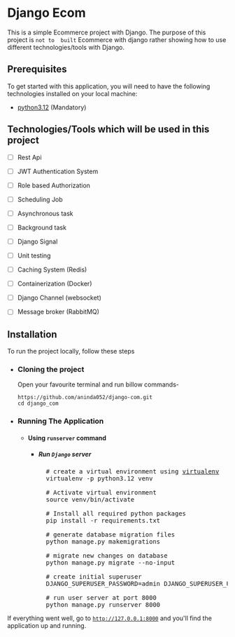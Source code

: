 # Django Ecom

This is a simple Ecommerce project with Django. The purpose of this project is `not to  built` Ecommerce with django
rather showing how to use different technologies/tools with Django.

## Prerequisites

To get started with this application, you will need to have the following
technologies installed on your local machine:

- [python3.12](https://www.python.org/downloads/release/python-3120/) (Mandatory)

## Technologies/Tools which will be used in this project

- [ ] Rest Api
- [ ] JWT Authentication System
- [ ] Role based Authorization
- [ ] Scheduling Job
- [ ] Asynchronous task
- [ ] Background task
- [ ] Django Signal
- [ ] Unit testing
- [ ] Caching System (Redis)
- [ ] Containerization (Docker)
- [ ] Django Channel (websocket)
- [ ] Message broker (RabbitMQ)


## Installation
To run the project locally, follow these steps
    
- ### Cloning the project
    Open your favourite terminal and run billow commands-
    
    ```
    https://github.com/aninda052/django-com.git
    cd django_com
    ```

- ### Running The Application
  - ####  Using `runserver`  command
    - ##### Run `Django` server
      <pre>
        # create a virtual environment using <a href="https://virtualenv.pypa.io/en/latest/installation.html">virtualenv</a>
        virtualenv -p python3.12 venv
            
        # Activate virtual environment
        source venv/bin/activate
            
        # Install all required python packages
        pip install -r requirements.txt
            
        # generate database migration files
        python manage.py makemigrations
            
        # migrate new changes on database
        python manage.py migrate --no-input
            
        # create initial superuser
        DJANGO_SUPERUSER_PASSWORD=admin DJANGO_SUPERUSER_USERNAME=admin DJANGO_SUPERUSER_EMAIL=admin@email.com python manage.py createsuperuser --noinput
            
        # run user server at port 8000
        python manage.py runserver 8000
      </pre>

If everything went well, go to [`http://127.0.0.1:8000`](http://127.0.0.1:8000) and you'll find the application up and running.

